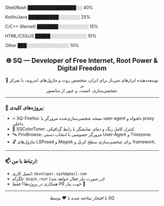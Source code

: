 Shell/Bash          ████████████████░░ 40%

Kotlin/Java         ██████████░░░░░░░ 25%

C/C++ (Kernel)   ███████░░░░░░░░░░ 15%

HTML/CSS/JS    █████░░░░░░░░░░░░ 10%

Other                ███░░░░░░░░░░░░░░ 10%





<p align="center">

<h2 align="center">🌐 SQ — Developer of Free Internet, Root Power & Digital Freedom</h2>

<p align="center">
  🧠 توسعه‌دهنده ابزارهای متن‌باز برای ایران، متخصص روت و ماژول‌های اندروید، با تمرکز بر <br>
  شخصی‌سازی، امنیت، و عبور از سانسور.
</p>

---

### 🔧 پروژه‌های کلیدی:
- 🔥 SQ-Firefox: نسخه شخصی‌سازی‌شده مرورگر با user-agent دلخواه و proxy داخلی.
- 🌈 SQColorTuner: کنترل کامل رنگ و دمای نمایشگر با رابط گرافیکی.
- 🛰️ PrivBrowse: مرورگر خصوصی با انتخاب دستی User-Agent و Timezone.
- 🔓 ماژول‌های LSPosed و Magisk برای شخصی‌سازی سطح کرنل و framework.

---

### 📫 ارتباط با من:
- ایمیل کاری: `developer.sqsh@gmail.com`
- تلگرام: `@sqsh_root` *(در صورت نیاز فعال خواهد شد)*
- همکاری در پروژه‌ها؟ فقط PR خوب بیار 💪

---

<p align="center">
  <em>با افتخار ساخته شده با ❤️ توسط SQ </em>
</p>
